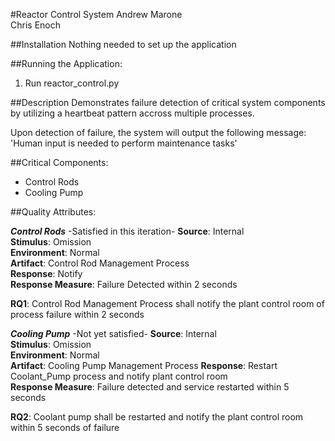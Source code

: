 #Reactor Control System
Andrew Marone  
Chris Enoch

##Installation
Nothing needed to set up the application

##Running the Application:
1. Run reactor_control.py

##Description
Demonstrates failure detection of critical system components by utilizing a heartbeat
pattern accross multiple processes. 

Upon detection of failure, the system will output the following message:
'Human input is needed to perform maintenance tasks'

##Critical Components:
- Control Rods
- Cooling Pump

##Quality Attributes:

_**Control Rods**_  -Satisfied in this iteration-
**Source**: Internal   
**Stimulus**: Omission  
**Environment**: Normal  
**Artifact**: Control Rod Management Process  
**Response**: Notify   
**Response Measure**: Failure Detected within 2 seconds  

**RQ1**: Control Rod Management Process shall notify the plant control room of process failure within 2 seconds

_**Cooling Pump**_  -Not yet satisfied-
**Source**: Internal   
**Stimulus**: Omission  
**Environment**: Normal  
**Artifact**: Cooling Pump Management Process 
**Response**: Restart Coolant_Pump process and notify plant control room  
**Response Measure**: Failure detected and service restarted within 5 seconds

**RQ2**: Coolant pump shall be restarted and notify the plant control room within 5 seconds of failure

